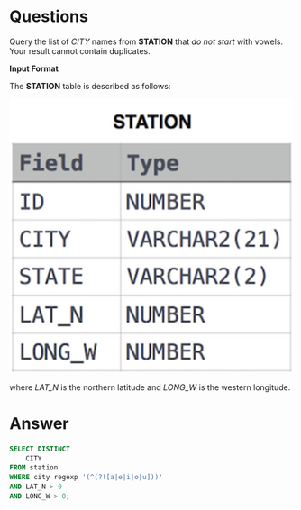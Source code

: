 # Questions

Query the list of *CITY* names from **STATION** that *do not start* with vowels. Your result cannot contain duplicates.

**Input Format**

The **STATION** table is described as follows:

![Untitled](../../../image/HackerRank/Weather_Observation_Station_9/image.jpeg)

where *LAT_N* is the northern latitude and *LONG_W* is the western longitude.

# Answer

```sql
SELECT DISTINCT 
    CITY
FROM station
WHERE city regexp '(^(?![a|e|i|o|u]))'
AND LAT_N > 0
AND LONG_W > 0;
```